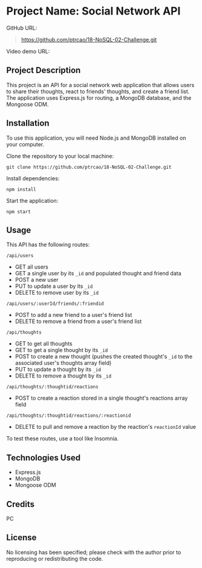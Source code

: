 # Project Name: Social Network API

GitHub URL:
> https://github.com/ptrcao/18-NoSQL-02-Challenge.git

Video demo URL:
> 

## Project Description
This project is an API for a social network web application that allows users to share their thoughts, react to friends' thoughts, and create a friend list. The application uses Express.js for routing, a MongoDB database, and the Mongoose ODM.

## Installation
To use this application, you will need Node.js and MongoDB installed on your computer.

Clone the repository to your local machine:

```
git clone https://github.com/ptrcao/18-NoSQL-02-Challenge.git
```

Install dependencies:
```
npm install
```
Start the application:

```
npm start
```

## Usage
This API has the following routes:

`/api/users`

* GET all users
* GET a single user by its `_id` and populated thought and friend data
* POST a new user
* PUT to update a user by its `_id`
* DELETE to remove user by its `_id`

`/api/users/:userId/friends/:friendid`

* POST to add a new friend to a user's friend list
* DELETE to remove a friend from a user's friend list

`/api/thoughts`

* GET to get all thoughts
* GET to get a single thought by its `_id`
* POST to create a new thought (pushes the created thought's `_id` to the associated user's thoughts array field)
* PUT to update a thought by its `_id`
* DELETE to remove a thought by its `_id`

`/api/thoughts/:thoughtid/reactions`

* POST to create a reaction stored in a single thought's reactions array field

`/api/thoughts/:thoughtid/reactions/:reactionid`

* DELETE to pull and remove a reaction by the reaction's `reactionId` value

To test these routes, use a tool like Insomnia.

## Technologies Used

* Express.js
* MongoDB
* Mongoose ODM


## Credits
PC

## License
No licensing has been specified; please check with the author prior to reproducing or redistributing the code.